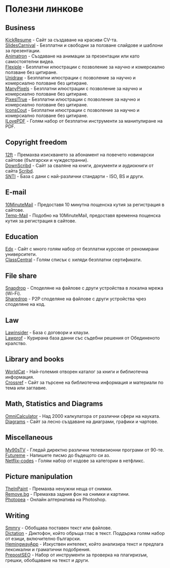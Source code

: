 
# Полезни линкове

## Business
[KickResume](https://www.kickresume.com/en/) - Сайт за създаване на красиви CV-та.  
[SlidesCarnival](https://www.slidescarnival.com/) - Безплатни и свободни за ползване слайдове и шаблони за презентации.  
[Animatron](https://www.animatron.com/) - Създаване на анимации за презентации или като самостоятелни видеа.  
[Flexiple](https://2.flexiple.com/scale/multi-color-illustrations) - Безплатни илюстрации с позволение за научно и комерсиално ползване без цитиране.  
[Unidraw](https://undraw.co/search) - Безплатни илюстрации с позволение за научно и комерсиално ползване без цитиране.  
[ManyPixels](https://www.manypixels.co/gallery) - Безплатни илюстрации с позволение за научно и комерсиално ползване без цитиране.  
[PixeslTrue](https://www.pixeltrue.com/free-illustrations) - Безплатни илюстрации с позволение за научно и комерсиално ползване без цитиране.  
[IconsCout](https://iconscout.com/free-illustrations) - Безплатни илюстрации с позволение за научно и комерсиално ползване без цитиране.  
[ILovePDF](https://www.ilovepdf.com/) - Голям набор от безплатни инструменти за манипулиране на PDF.  

## Copyright freedom
[12ft](https://12ft.io/) - Премахва изискването за абонамент на повечето новинарски сайтове (български и чуждестранни).  
[DownScribd](https://downscribd.com/) - Сайт за сваляне на книги, документи и аудиокниги от сайта [Scribd](https://www.scribd.com/home).  
[SNTI](http://snti.ru/international.php) - База с дани с най-различни стандарти - ISO, BS и други.  

## E-mail
[10MinuteMail](https://10minutemail.com/) - Предоставя 10 минутна пощенска кутия за регистрация в сайтове.  
[Temp-Mail](https://temp-mail.org/en/) - Подобно на 10MinuteMail, предоставя временна пощенска кутия за регистрация в сайтове.  

## Education
[Edx](https://www.edx.org/) - Сайт с много голям набор от безплатни курсове от реномирани университети.  
[ClassCentral](https://www.classcentral.com/report/free-certificates/) - Голям списък с хиляди безплатни сертификати.  

## File share
[Snapdrop](http//snapdrop.net/) - Споделяне на файлове с други устройства в локална мрежа (Wi-Fi).  
[Sharedrop](https://www.sharedrop.io/) - P2P споделяне на файлове с други устройства чрез споделяне на код.  

## Law
[Lawinsider](https://www.lawinsider.com/) - База с договори и клаузи.  
[Lawprof](https://lawprof.co/) - Курирана база данни със съдебни решения от Обединеното кралство.

## Library and books
[WorldCat](https://www.worldcat.org/) - Най-големия отворен каталог за книги и библиотечна информация.  
[Crossref](https://search.crossref.org/) - Сайт за търсене на библиотечна информация и материали по тема или заглавие.

## Math, Statistics and Diagrams
[OmniCalculator](https://www.omnicalculator.com/) - Над 2000 калкулатора от различни сфери на науката.  
[Diagrams](https://app.diagrams.net/) - Сайт за лесно създаване на диаграми, графики и чартове.

## Miscellaneous
[My90sTV](https://my90stv.com/#) - Гледай директно различни телевизионни програми от 90-те.  
[Futureme](https://www.futureme.org/) - Напишете писмо до бъдещото си аз.  
[Netflix-codes](https://www.netflix-codes.com/) - Голям набор от кодове за категории в нетфликс.  

## Picture manipulation
[TheInPaint](https://theinpaint.com/) - Премахва ненужни неща от снимки.  
[Remove.bg](https://www.remove.bg/) - Премахва задния фон на снимки и картини.  
[Photopea](https://www.photopea.com/) - Онлайн алтернатива на Photoshop.  

## Writing
[Smmry](https://smmry.com/) - Обобщава поставен текст или файлове.  
[Dictation](https://dictation.io/) - Диктофон, който обръща глас в текст. Поддържа голям набор от езици, включително български.  
[HemingwayApp](https://hemingwayapp.com/) - Изкуствен интелект, който анализира текст и предлага лексикални и граматични подобрения.  
[PrepostSEO](https://www.prepostseo.com/) - Набор от инструменти за проверка на плагиризъм, грешки, обобщаване на текст и други.  
